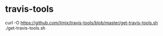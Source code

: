 # travis-tools

curl -O https://github.com/limix/travis-tools/blob/master/get-travis-tools.sh
./get-travis-tools.sh
